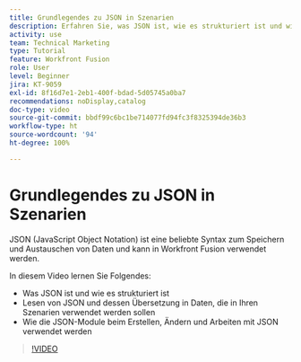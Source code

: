 ```yaml
---
title: Grundlegendes zu JSON in Szenarien
description: Erfahren Sie, was JSON ist, wie es strukturiert ist und wie es in Daten übersetzt wird, die in Ihren Szenarien in [!DNL Adobe Workfront Fusion]verwendet werden können.
activity: use
team: Technical Marketing
type: Tutorial
feature: Workfront Fusion
role: User
level: Beginner
jira: KT-9059
exl-id: 8f16d7e1-2eb1-400f-bdad-5d05745a0ba7
recommendations: noDisplay,catalog
doc-type: video
source-git-commit: bbdf99c6bc1be714077fd94fc3f8325394de36b3
workflow-type: ht
source-wordcount: '94'
ht-degree: 100%

---
```


# Grundlegendes zu JSON in Szenarien

JSON (JavaScript Object Notation) ist eine beliebte Syntax zum Speichern und Austauschen von Daten und kann in Workfront Fusion verwendet werden.

In diesem Video lernen Sie Folgendes:

* Was JSON ist und wie es strukturiert ist
* Lesen von JSON und dessen Übersetzung in Daten, die in Ihren Szenarien verwendet werden sollen
* Wie die JSON-Module beim Erstellen, Ändern und Arbeiten mit JSON verwendet werden

>[!VIDEO](https://video.tv.adobe.com/v/335300/?quality=12&learn=on&enablevpops=1)
